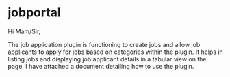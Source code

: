 # jobportal

Hi Mam/Sir,

The job application plugin is functioning to create jobs and allow job applicants to apply for jobs based on categories within the plugin. It helps in listing jobs and displaying job applicant details in a tabular view on the page. I have attached a document detailing how to use the plugin.
